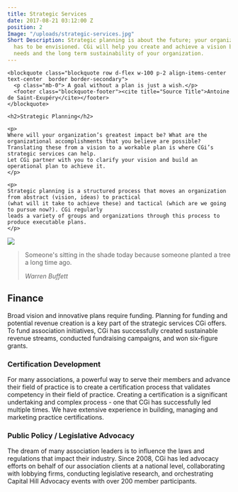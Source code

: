 ```yaml
---
title: Strategic Services
date: 2017-08-21 03:12:00 Z
position: 2
Image: "/uploads/strategic-services.jpg"
Short Description: Strategic planning is about the future; your organization's impact
  has to be envisioned. CGi will help you create and achieve a vision based on your
  needs and the long term sustainability of your organization.
---
```



<div class="row mb-5 pb-4">

  <div class="col-md-6">

    <blockquote class="blockquote row d-flex w-100 p-2 align-items-center text-center  border border-secondary">
      <p class="mb-0"> A goal without a plan is just a wish.</p>
      <footer class="blockquote-footer"><cite title="Source Title">Antoine de Saint-Exupéry</cite></footer>
    </blockquote>

    <h2>Strategic Planning</h2>

    <p>
    Where will your organization’s greatest impact be? What are the organizational accomplishments that you believe are possible? Translating these from a vision to a workable plan is where CGi’s strategic services can help.
    Let CGi partner with you to clarify your vision and build an operational plan to achieve it.
    </p>

    <p>
    Strategic planning is a structured process that moves an organization from abstract (vision, ideas) to practical
    (what will it take to achieve these) and tactical (which are we going to pursue now?). CGi regularly
    leads a variety of groups and organizations through this process to produce executable plans.
    </p>

  </div>

  <div class="col-md-6">
    <img src="/uploads/strategy-2_2.jpg">
  </div>

</div>

<div class="row mb-5 pb-4">

  <div class="col-md-6 d-flex">
    <blockquote class="blockquote row d-flex w-100 p-2 align-items-center text-center  border border-secondary">
      <p class="mb-0">Someone's sitting in the shade today because someone planted a tree a long time ago.</p>
      <footer class="blockquote-footer w-100"><cite title="Source Title">Warren Buffett</cite></footer>
    </blockquote>
  </div>

  <div class="col-md-6">
    <h2>Finance</h2>
    <p>
    Broad vision and innovative plans require funding. Planning for funding and potential revenue creation is a key part of the strategic services CGi offers. To fund association initiatives, CGi has successfully created sustainable revenue streams, conducted fundraising campaigns, and won six-figure grants.
    </p>
  </div>

</div>

### Certification Development
For many associations, a powerful way to serve their members and advance their field of practice is to
create a certification process that validates competency in their field of practice. Creating a certification
is a significant undertaking and complex process - one that CGi has successfully led multiple times. We have extensive experience in building, managing and marketing practice certifications.

<!--[Quote from NBCM]-->

### Public Policy / Legislative Advocacy

The dream of many association leaders is to influence the laws and regulations that impact their industry. Since 2008, CGi has led advocacy efforts on behalf of our association clients at a national level, collaborating with lobbying firms, conducting legislative research, and orchestrating Capital Hill Advocacy events with over 200 member participants.


